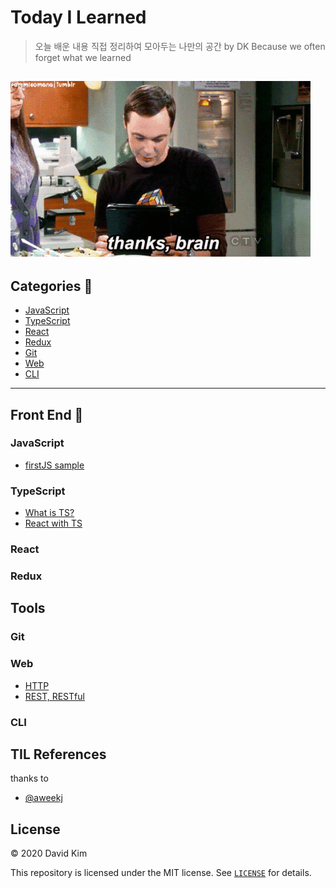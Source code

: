 # Today I Learned 

> 오늘 배운 내용 직접 정리하여 모아두는 나만의 공간 by DK
> Because we often forget what we learned 

![Alt Text](./assets/thanks_brain.gif "Thanks, brain")
---

## Categories 📝

* [JavaScript](#JavaScript)
* [TypeScript](#TypeScript)
* [React](#React)
* [Redux](#Redux)
* [Git](#Git)
* [Web](#Web)
* [CLI](#CLI)

---

## Front End 🙌

### JavaScript

* [firstJS sample](./JavaScript/firstJS.md)

### TypeScript

* [What is TS?](./TypeScript/whatIsTS.md)
* [React with TS](./TypeScript/reactWithTS.md)

### React

### Redux

## Tools

### Git

### Web

* [HTTP](./Web/HTTP.md)
* [REST, RESTful](./Web/Rest.md)

### CLI




## TIL References
thanks to
* [@aweekj](https://github.com/aweekj/TIL)

## License

© 2020 David Kim

This repository is licensed under the MIT license. See [`LICENSE`](./LICENSE) for details.